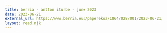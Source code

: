 ```yaml
---
title: berria - antton iturbe - june 2023
date: 2023-06-21
external_url: https://www.berria.eus/paperekoa/1864/028/001/2023-06-21/goraipatzekoa-da-euskal-musika-galdua-kaleratzea.htm
layout: read.njk
---
```


